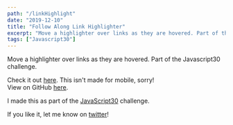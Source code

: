 ```yaml
---
path: "/linkHighlight"
date: "2019-12-10"
title: "Follow Along Link Highlighter"
excerpt: "Move a highlighter over links as they are hovered. Part of the Javascript30 challenge."
tags: ["Javascript30"]
---
```


Move a highlighter over links as they are hovered. Part of the Javascript30 challenge.

Check it out [here](http://linkHighlight.makoncline.com). This isn't made for mobile, sorry!  
View on GitHub [here](https://github.com/makoncline/linkHighlighter).

I made this as part of the [JavaScript30](https://javascript30.com/) challenge.

If you like it, let me know on [twitter](https://twitter.com/makoncline)!
